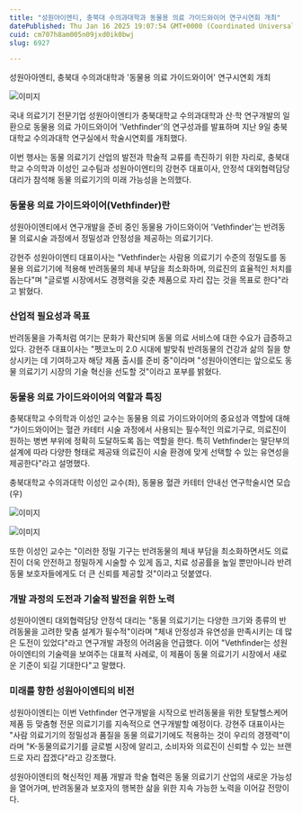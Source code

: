 ```yaml
---
title: "성원아이엔티, 충북대 수의과대학과 동물용 의료 가이드와이어 연구시연회 개최"
datePublished: Thu Jan 16 2025 19:07:54 GMT+0000 (Coordinated Universal Time)
cuid: cm707h8am005n09jxd0ik0bwj
slug: 6927

---
```



성원아아엔티, 충북대 수의과대학과 '동물용 의료 가이드와이어' 연구시연회 개최

![이미지](https://cdn.hashnode.com/res/hashnode/image/upload/v1739261639942/728e12a1-ed38-4823-833f-82d7465814d5.png)

국내 의료기기 전문기업 성원아이엔티가 충북대학교 수의과대학과 산·학 연구개발의 일환으로 동물용 의료 가이드와이어 'Vethfinder'의 연구성과를 발표하며 지난 9일 충북대학교 수의과대학 연구실에서 학술시연회를 개최했다.

이번 행사는 동물 의료기기 산업의 발전과 학술적 교류를 촉진하기 위한 자리로, 충북대학교 수의학과 이성인 교수팀과 성원아이엔티의 강현주 대표이사, 안정석 대외협력담당 대리가 참석해 동물 의료기기의 미래 가능성을 논의했다.

### 동물용 의료 가이드와이어(Vethfinder)란

성원아이엔티에서 연구개발을 준비 중인 동물용 가이드와이어 'Vethfinder'는 반려동물 의료시술 과정에서 정밀성과 안정성을 제공하는 의료기기다.

강현주 성원아이엔티 대표이사는 "Vethfinder는 사람용 의료기기 수준의 정밀도를 동물용 의료기기에 적용해 반려동물의 체내 부담을 최소화하며, 의료진의 효율적인 처치를 돕는다"며 "글로벌 시장에서도 경쟁력을 갖춘 제품으로 자리 잡는 것을 목표로 한다"라고 밝혔다.

### 산업적 필요성과 목표

반려동물을 가족처럼 여기는 문화가 확산되며 동물 의료 서비스에 대한 수요가 급증하고 있다. 강현주 대표이사는 "펫코노미 2.0 시대에 발맞춰 반려동물의 건강과 삶의 질을 향상시키는 데 기여하고자 해당 제품 출시를 준비 중"이라며 "성원아이엔티는 앞으로도 동물 의료기기 시장의 기술 혁신을 선도할 것"이라고 포부를 밝혔다.

### 동물용 의료 가이드와이어의 역할과 특징

충북대학교 수의학과 이성인 교수는 동물용 의료 가이드와이어의 중요성과 역할에 대해 "가이드와이어는 혈관 카테터 시술 과정에서 사용되는 필수적인 의료기구로, 의료진이 원하는 병변 부위에 정확히 도달하도록 돕는 역할을 한다. 특히 Vethfinder는 말단부의 설계에 따라 다양한 형태로 제공돼 의료진이 시술 환경에 맞게 선택할 수 있는 유연성을 제공한다"라고 설명했다.

충북대학교 수의과대학 이성인 교수(좌), 동물용 혈관 카테터 안내선 연구학술시연 모습(우)

![이미지](https://cdn.hashnode.com/res/hashnode/image/upload/v1739261642728/cb02a119-e0fd-4ca2-8ae4-daa436451863.png)

![이미지](https://cdn.hashnode.com/res/hashnode/image/upload/v1739261645253/bb11c5f8-4076-4f8c-a5f3-18b117d0b5de.png)

또한 이성인 교수는 "이러한 정밀 기구는 반려동물의 체내 부담을 최소화하면서도 의료진이 더욱 안전하고 정밀하게 시술할 수 있게 돕고, 치료 성공률을 높일 뿐만아니라 반려동물 보호자들에게도 더 큰 신뢰를 제공할 것"이라고 덧붙였다.

### 개발 과정의 도전과 기술적 발전을 위한 노력

성원아이엔티 대외협력담당 안정석 대리는 "동물 의료기기는 다양한 크기와 종류의 반려동물을 고려한 맞춤 설계가 필수적"이라며 "체내 안정성과 유연성을 만족시키는 데 많은 도전이 있었다"라고 연구개발 과정의 어려움을 언급했다. 이어 "Vethfinder는 성원아이엔티의 기술력을 보여주는 대표적 사례로, 이 제품이 동물 의료기기 시장에서 새로운 기준이 되길 기대한다"고 말했다.

### 미래를 향한 성원아이엔티의 비전

성원아이엔티는 이번 Vethfinder 연구개발을 시작으로 반려동물을 위한 토탈헬스케어 제품 등 맞춤형 전문 의료기기를 지속적으로 연구개발할 예정이다. 강현주 대표이사는 "사람 의료기기의 정밀성과 품질을 동물 의료기기에도 적용하는 것이 우리의 경쟁력"이라며 "K-동물의료기기를 글로벌 시장에 알리고, 소비자와 의료진이 신뢰할 수 있는 브랜드로 자리 잡겠다"라고 강조했다.

성원아이엔티의 혁신적인 제품 개발과 학술 협력은 동물 의료기기 산업의 새로운 가능성을 열어가며, 반려동물과 보호자의 행복한 삶을 위한 지속 가능한 노력을 이어갈 전망이다.